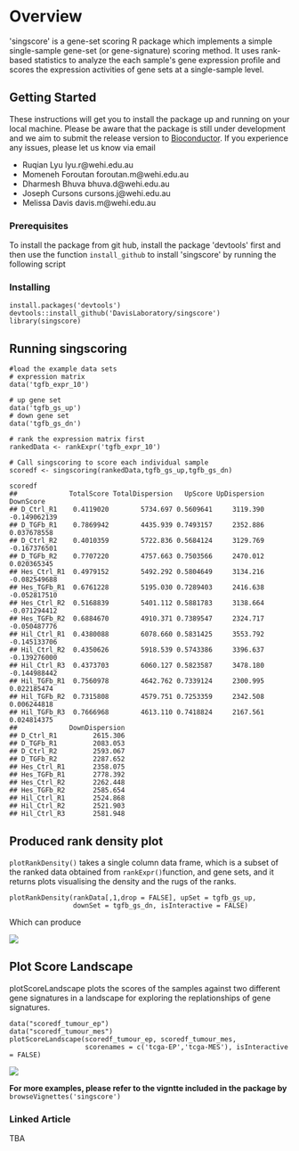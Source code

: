 # Overview

'singscore' is a gene-set scoring R package which implements a simple single-sample gene-set (or gene-signature) scoring method. It uses rank-based statistics to analyze the each sample's gene expression profile and scores the expression activities of gene sets at a single-sample level.


## Getting Started

These instructions will get you to install the package up and running on your local machine. Please be aware that the package is still under development and we aim to submit the release version to [Bioconductor](https://www.bioconductor.org). If you experience any issues, please let us know via email 
<ul>
 <li> Ruqian Lyu lyu.r@wehi.edu.au </li>
 <li> Momeneh Foroutan foroutan.m@wehi.edu.au</li> 
 <li> Dharmesh Bhuva bhuva.d@wehi.edu.au </li>
 <li> Joseph Cursons cursons.j@wehi.edu.au</li>
 <li> Melissa Davis davis.m@wehi.edu.au</li>
</ul>

### Prerequisites
To install the package from git hub, install the package 'devtools' first and then use the function `install_github` to install 'singscore' by running the following script


### Installing

```
install.packages('devtools')
devtools::install_github('DavisLaboratory/singscore')
library(singscore)
```


## Running singscoring

```
#load the example data sets
# expression matrix
data('tgfb_expr_10')

# up gene set
data('tgfb_gs_up')
# down gene set
data('tgfb_gs_dn')

# rank the expression matrix first
rankedData <- rankExpr('tgfb_expr_10')

# Call singscoring to score each individual sample
scoredf <- singscoring(rankedData,tgfb_gs_up,tgfb_gs_dn)

scoredf
##             TotalScore TotalDispersion   UpScore UpDispersion    DownScore
## D_Ctrl_R1    0.4119020        5734.697 0.5609641     3119.390 -0.149062139
## D_TGFb_R1    0.7869942        4435.939 0.7493157     2352.886  0.037678558
## D_Ctrl_R2    0.4010359        5722.836 0.5684124     3129.769 -0.167376501
## D_TGFb_R2    0.7707220        4757.663 0.7503566     2470.012  0.020365345
## Hes_Ctrl_R1  0.4979152        5492.292 0.5804649     3134.216 -0.082549688
## Hes_TGFb_R1  0.6761228        5195.030 0.7289403     2416.638 -0.052817510
## Hes_Ctrl_R2  0.5168839        5401.112 0.5881783     3138.664 -0.071294412
## Hes_TGFb_R2  0.6884670        4910.371 0.7389547     2324.717 -0.050487776
## Hil_Ctrl_R1  0.4380088        6078.660 0.5831425     3553.792 -0.145133706
## Hil_Ctrl_R2  0.4350626        5918.539 0.5743386     3396.637 -0.139276000
## Hil_Ctrl_R3  0.4373703        6060.127 0.5823587     3478.180 -0.144988442
## Hil_TGFb_R1  0.7560978        4642.762 0.7339124     2300.995  0.022185474
## Hil_TGFb_R2  0.7315808        4579.751 0.7253359     2342.508  0.006244818
## Hil_TGFb_R3  0.7666968        4613.110 0.7418824     2167.561  0.024814375
##             DownDispersion
## D_Ctrl_R1         2615.306
## D_TGFb_R1         2083.053
## D_Ctrl_R2         2593.067
## D_TGFb_R2         2287.652
## Hes_Ctrl_R1       2358.075
## Hes_TGFb_R1       2778.392
## Hes_Ctrl_R2       2262.448
## Hes_TGFb_R2       2585.654
## Hil_Ctrl_R1       2524.868
## Hil_Ctrl_R2       2521.903
## Hil_Ctrl_R3       2581.948

```



## Produced rank density plot
`plotRankDensity()` takes a single column data frame, which is a subset of the ranked data obtained from `rankExpr()`function, and gene sets, and it returns plots visualising the density and the rugs of the ranks.
```
plotRankDensity(rankData[,1,drop = FALSE], upSet = tgfb_gs_up, 
                downSet = tgfb_gs_dn, isInteractive = FALSE)

```
Which can produce 

![](https://user-images.githubusercontent.com/12887308/33762071-52e5c1fe-dc5f-11e7-86db-b5edebeb5e0b.png)

## Plot Score Landscape

plotScoreLandscape plots the scores of the samples against two different gene signatures in a landscape for exploring the replationships of gene signatures.

```
data("scoredf_tumour_ep")
data("scoredf_tumour_mes")
plotScoreLandscape(scoredf_tumour_ep, scoredf_tumour_mes, 
                   scorenames = c('tcga-EP','tcga-MES'), isInteractive = FALSE)

```
![](https://user-images.githubusercontent.com/12887308/33762072-531c544e-dc5f-11e7-92c8-1791b897f038.png)

**For more examples, please refer to the vigntte included in the package by**
`browseVignettes('singscore')`

### Linked Article
TBA